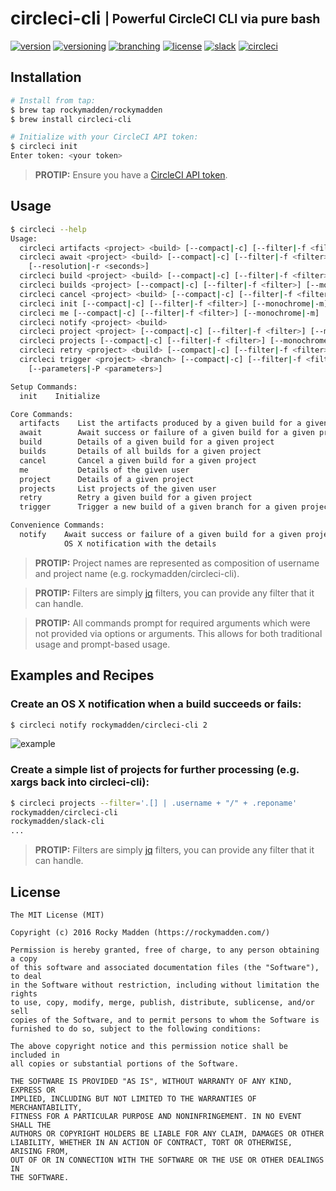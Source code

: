 # circleci-cli <sub><sup>| Powerful CircleCI CLI via pure bash</sup></sub>
[![version](http://img.shields.io/badge/version-v0.0.0-blue.svg)](https://github.com/rockymadden/circleci-cli/releases)
[![versioning](http://img.shields.io/badge/versioning-semver-blue.svg)](http://semver.org/)
[![branching](http://img.shields.io/badge/branching-github%20flow-blue.svg)](https://guides.github.com/introduction/flow/)
[![license](http://img.shields.io/badge/license-mit-blue.svg)](https://opensource.org/licenses/MIT)
[![slack](http://img.shields.io/badge/slack-join-e01563.svg)](https://rockymadden-slackin.herokuapp.com/)
[![circleci](https://circleci.com/gh/rockymadden/circleci-cli.svg?style=shield)](https://circleci.com/gh/rockymadden/circleci-cli)

## Installation
```bash
# Install from tap:
$ brew tap rockymadden/rockymadden
$ brew install circleci-cli

# Initialize with your CircleCI API token:
$ circleci init
Enter token: <your token>
```

> __PROTIP:__ Ensure you have a [CircleCI API token](https://circleci.com/account/api).

## Usage
```bash
$ circleci --help
Usage:
  circleci artifacts <project> <build> [--compact|-c] [--filter|-f <filter>] [--monochrome|-m]
  circleci await <project> <build> [--compact|-c] [--filter|-f <filter>] [--monochrome|-m]
    [--resolution|-r <seconds>]
  circleci build <project> <build> [--compact|-c] [--filter|-f <filter>] [--monochrome|-m]
  circleci builds <project> [--compact|-c] [--filter|-f <filter>] [--monochrome|-m]
  circleci cancel <project> <build> [--compact|-c] [--filter|-f <filter>] [--monochrome|-m]
  circleci init [--compact|-c] [--filter|-f <filter>] [--monochrome|-m] [--token|-t <token>]
  circleci me [--compact|-c] [--filter|-f <filter>] [--monochrome|-m]
  circleci notify <project> <build>
  circleci project <project> [--compact|-c] [--filter|-f <filter>] [--monochrome|-m]
  circleci projects [--compact|-c] [--filter|-f <filter>] [--monochrome|-m]
  circleci retry <project> <build> [--compact|-c] [--filter|-f <filter>] [--monochrome|-m]
  circleci trigger <project> <branch> [--compact|-c] [--filter|-f <filter>] [--monochrome|-m]
    [--parameters|-P <parameters>]

Setup Commands:
  init    Initialize

Core Commands:
  artifacts    List the artifacts produced by a given build for a given project
  await        Await success or failure of a given build for a given project
  build        Details of a given build for a given project
  builds       Details of all builds for a given project
  cancel       Cancel a given build for a given project
  me           Details of the given user
  project      Details of a given project
  projects     List projects of the given user
  retry        Retry a given build for a given project
  trigger      Trigger a new build of a given branch for a given project

Convenience Commands:
  notify    Await success or failure of a given build for a given project and create an
            OS X notification with the details
```

> __PROTIP:__ Project names are represented as composition of username and project name
(e.g. rockymadden/circleci-cli).

> __PROTIP:__ Filters are simply [jq](https://github.com/stedolan/jq) filters, you can provide any
filter that it can handle.

> __PROTIP:__ All commands prompt for required arguments which were not provided via options or
arguments. This allows for both traditional usage and prompt-based usage.

## Examples and Recipes

### Create an OS X notification when a build succeeds or fails:
```bash
$ circleci notify rockymadden/circleci-cli 2
```

![example](http://share.rockymadden.com/1q0H011u232E/Screen%20Recording%202016-01-14%20at%2010.21%20AM.gif)

### Create a simple list of projects for further processing (e.g. xargs back into circleci-cli):
```bash
$ circleci projects --filter='.[] | .username + "/" + .reponame'
rockymadden/circleci-cli
rockymadden/slack-cli
...
```

> __PROTIP:__ Filters are simply [jq](https://stedolan.github.io/jq/manual/) filters, you can
provide any filter that it can handle.


## License
```
The MIT License (MIT)

Copyright (c) 2016 Rocky Madden (https://rockymadden.com/)

Permission is hereby granted, free of charge, to any person obtaining a copy
of this software and associated documentation files (the "Software"), to deal
in the Software without restriction, including without limitation the rights
to use, copy, modify, merge, publish, distribute, sublicense, and/or sell
copies of the Software, and to permit persons to whom the Software is
furnished to do so, subject to the following conditions:

The above copyright notice and this permission notice shall be included in
all copies or substantial portions of the Software.

THE SOFTWARE IS PROVIDED "AS IS", WITHOUT WARRANTY OF ANY KIND, EXPRESS OR
IMPLIED, INCLUDING BUT NOT LIMITED TO THE WARRANTIES OF MERCHANTABILITY,
FITNESS FOR A PARTICULAR PURPOSE AND NONINFRINGEMENT. IN NO EVENT SHALL THE
AUTHORS OR COPYRIGHT HOLDERS BE LIABLE FOR ANY CLAIM, DAMAGES OR OTHER
LIABILITY, WHETHER IN AN ACTION OF CONTRACT, TORT OR OTHERWISE, ARISING FROM,
OUT OF OR IN CONNECTION WITH THE SOFTWARE OR THE USE OR OTHER DEALINGS IN
THE SOFTWARE.
```
